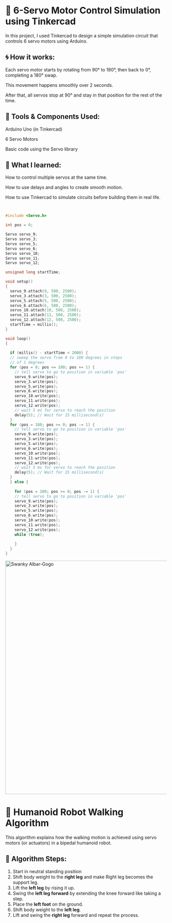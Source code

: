 # 🔧 6-Servo Motor Control Simulation using Tinkercad

In this project, I used Tinkercad to design a simple simulation circuit that controls 6 servo motors using Arduino.

## 🌀 How it works:

Each servo motor starts by rotating from 90° to 180°, then back to 0°, completing a 180° swap.

This movement happens smoothly over 2 seconds.

After that, all servos stop at 90° and stay in that position for the rest of the time.

## 📌 Tools & Components Used:

Arduino Uno (in Tinkercad)

6 Servo Motors

Basic code using the Servo library

## 🧠 What I learned:

How to control multiple servos at the same time.

How to use delays and angles to create smooth motion.

How to use Tinkercad to simulate circuits before building them in real life.

```cpp


#include <Servo.h>

int pos = 0;

Servo servo_9;
Servo servo_3;
Servo servo_5;
Servo servo_6;
Servo servo_10;
Servo servo_11;
Servo servo_12;

unsigned long startTime;

void setup()
{
  servo_9.attach(9, 500, 2500);
  servo_3.attach(3, 500, 2500);
  servo_5.attach(5, 500, 2500);
  servo_6.attach(6, 500, 2500);
  servo_10.attach(10, 500, 2500);
  servo_11.attach(11, 500, 2500);
  servo_12.attach(12, 500, 2500);
  startTime = millis();
}

void loop()
{
 
  if (millis() - startTime < 2000) { 
  // sweep the servo from 0 to 180 degrees in steps
  // of 1 degrees
  for (pos = 0; pos <= 180; pos += 1) {
    // tell servo to go to position in variable 'pos'
    servo_9.write(pos);
    servo_3.write(pos);
    servo_5.write(pos);
    servo_6.write(pos);
    servo_10.write(pos);
    servo_11.write(pos);
    servo_12.write(pos);
    // wait 5 ms for servo to reach the position
    delay(5); // Wait for 15 millisecond(s)
  }
  for (pos = 180; pos >= 0; pos -= 1) {
    // tell servo to go to position in variable 'pos'
    servo_9.write(pos);
    servo_3.write(pos);
    servo_5.write(pos);
    servo_6.write(pos);
    servo_10.write(pos);
    servo_11.write(pos);
    servo_12.write(pos);
    // wait 5 ms for servo to reach the position
    delay(5); // Wait for 15 millisecond(s) 
  }
  } else {
    
    for (pos = 180; pos >= 0; pos -= 1) {
    // tell servo to go to position in variable 'pos'
    servo_9.write(pos);
    servo_3.write(pos);
    servo_5.write(pos);
    servo_6.write(pos);
    servo_10.write(pos);
    servo_11.write(pos);
    servo_12.write(pos);
    while (true);
   
    }
  } 
}
```

<img width="1706" height="727" alt="Swanky Albar-Gogo" src="https://github.com/user-attachments/assets/9435c874-005b-4bf1-a82f-ccc2f6afe995" />


# 🦿 Humanoid Robot Walking Algorithm

This algorithm explains how the walking motion is achieved using servo motors (or actuators) in a bipedal humanoid robot.

## 🧠 Algorithm Steps:
1. Start in neutral standing position
2. Shift body weight to the **right leg** and make Right leg becomes the support leg.
3. Lift the **left leg** by rising it up.
4. Swing the **left leg forward** by extending the knee forward like taking a step.
5. Place the **left foot** on the ground.
6. Shift body weight to the **left leg**.
7. Lift and swing the **right leg** forward and repeat the process.

